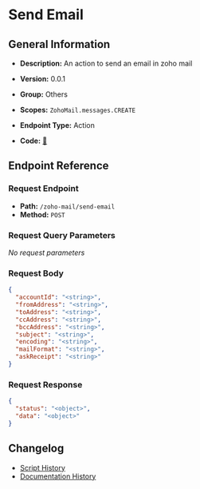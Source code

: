 # Send Email

## General Information

- **Description:** An action to send an email in zoho mail

- **Version:** 0.0.1
- **Group:** Others
- **Scopes:** `ZohoMail.messages.CREATE`
- **Endpoint Type:** Action
- **Code:** [🔗](https://github.com/NangoHQ/integration-templates/tree/main/integrations/zoho-mail/actions/send-email.ts)


## Endpoint Reference

### Request Endpoint

- **Path:** `/zoho-mail/send-email`
- **Method:** `POST`

### Request Query Parameters

_No request parameters_

### Request Body

```json
{
  "accountId": "<string>",
  "fromAddress": "<string>",
  "toAddress": "<string>",
  "ccAddress": "<string>",
  "bccAddress": "<string>",
  "subject": "<string>",
  "encoding": "<string>",
  "mailFormat": "<string>",
  "askReceipt": "<string>"
}
```

### Request Response

```json
{
  "status": "<object>",
  "data": "<object>"
}
```

## Changelog

- [Script History](https://github.com/NangoHQ/integration-templates/commits/main/integrations/zoho-mail/actions/send-email.ts)
- [Documentation History](https://github.com/NangoHQ/integration-templates/commits/main/integrations/zoho-mail/actions/send-email.md)

<!-- END  GENERATED CONTENT -->

